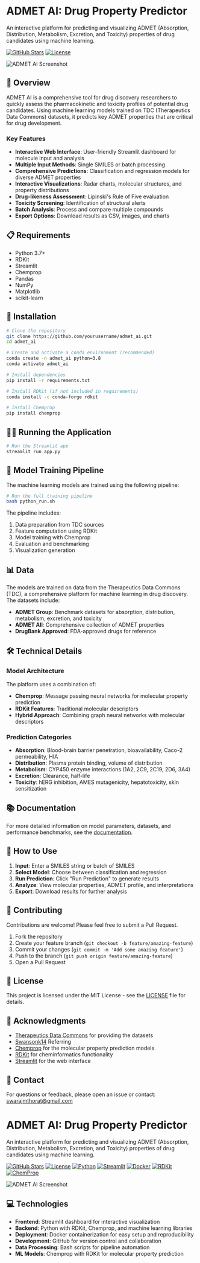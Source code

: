 # ADMET AI: Drug Property Predictor

An interactive platform for predicting and visualizing ADMET (Absorption, Distribution, Metabolism, Excretion, and Toxicity) properties of drug candidates using machine learning.

[![GitHub Stars](https://img.shields.io/github/stars/yourusername/admet_ai?style=social)](https://github.com/yourusername/admet_ai)
[![License](https://img.shields.io/badge/License-MIT-blue.svg)](https://opensource.org/licenses/MIT)

![ADMET AI Screenshot](assets/dashboard_screenshot.png)

## 🧪 Overview

ADMET AI is a comprehensive tool for drug discovery researchers to quickly assess the pharmacokinetic and toxicity profiles of potential drug candidates. Using machine learning models trained on TDC (Therapeutics Data Commons) datasets, it predicts key ADMET properties that are critical for drug development.

### Key Features

- **Interactive Web Interface**: User-friendly Streamlit dashboard for molecule input and analysis
- **Multiple Input Methods**: Single SMILES or batch processing
- **Comprehensive Predictions**: Classification and regression models for diverse ADMET properties
- **Interactive Visualizations**: Radar charts, molecular structures, and property distributions
- **Drug-likeness Assessment**: Lipinski's Rule of Five evaluation
- **Toxicity Screening**: Identification of structural alerts
- **Batch Analysis**: Process and compare multiple compounds
- **Export Options**: Download results as CSV, images, and charts

## 📋 Requirements

- Python 3.7+
- RDKit
- Streamlit
- Chemprop
- Pandas
- NumPy
- Matplotlib
- scikit-learn

## 🚀 Installation

```bash
# Clone the repository
git clone https://github.com/yourusername/admet_ai.git
cd admet_ai

# Create and activate a conda environment (recommended)
conda create -n admet_ai python=3.8
conda activate admet_ai

# Install dependencies
pip install -r requirements.txt

# Install RDKit (if not included in requirements)
conda install -c conda-forge rdkit

# Install Chemprop
pip install chemprop
```

## 🏃‍♂️ Running the Application

```bash
# Run the Streamlit app
streamlit run app.py
```

## 🧠 Model Training Pipeline

The machine learning models are trained using the following pipeline:

```bash
# Run the full training pipeline
bash python_run.sh
```

The pipeline includes:

1. Data preparation from TDC sources
2. Feature computation using RDKit
3. Model training with Chemprop
4. Evaluation and benchmarking
5. Visualization generation

## 📊 Data

The models are trained on data from the Therapeutics Data Commons (TDC), a comprehensive platform for machine learning in drug discovery. The datasets include:

- **ADMET Group**: Benchmark datasets for absorption, distribution, metabolism, excretion, and toxicity
- **ADMET All**: Comprehensive collection of ADMET properties
- **DrugBank Approved**: FDA-approved drugs for reference

## 🛠️ Technical Details

### Model Architecture

The platform uses a combination of:

- **Chemprop**: Message passing neural networks for molecular property prediction
- **RDKit Features**: Traditional molecular descriptors
- **Hybrid Approach**: Combining graph neural networks with molecular descriptors

### Prediction Categories

- **Absorption**: Blood-brain barrier penetration, bioavailability, Caco-2 permeability, HIA
- **Distribution**: Plasma protein binding, volume of distribution
- **Metabolism**: CYP450 enzyme interactions (1A2, 2C9, 2C19, 2D6, 3A4)
- **Excretion**: Clearance, half-life
- **Toxicity**: hERG inhibition, AMES mutagenicity, hepatotoxicity, skin sensitization

## 📚 Documentation

For more detailed information on model parameters, datasets, and performance benchmarks, see the [documentation](docs/README.md).

## 🔄 How to Use

1. **Input**: Enter a SMILES string or batch of SMILES
2. **Select Model**: Choose between classification and regression
3. **Run Prediction**: Click "Run Prediction" to generate results
4. **Analyze**: View molecular properties, ADMET profile, and interpretations
5. **Export**: Download results for further analysis

## 🤝 Contributing

Contributions are welcome! Please feel free to submit a Pull Request.

1. Fork the repository
2. Create your feature branch (`git checkout -b feature/amazing-feature`)
3. Commit your changes (`git commit -m 'Add some amazing feature'`)
4. Push to the branch (`git push origin feature/amazing-feature`)
5. Open a Pull Request

## 📜 License

This project is licensed under the MIT License - see the [LICENSE](LICENSE) file for details.

## 🙏 Acknowledgments

- [Therapeutics Data Commons](https://tdcommons.ai/) for providing the datasets
- [Swansonk14](https://github.com/swansonk14/admet_ai) Referring 
- [Chemprop](https://github.com/chemprop/chemprop) for the molecular property prediction models
- [RDKit](https://www.rdkit.org/) for cheminformatics functionality
- [Streamlit](https://streamlit.io/) for the web interface

## 📧 Contact

For questions or feedback, please open an issue or contact: swarajmthorat@gmail.com
















# ADMET AI: Drug Property Predictor

An interactive platform for predicting and visualizing ADMET (Absorption, Distribution, Metabolism, Excretion, and Toxicity) properties of drug candidates using machine learning.

[![GitHub Stars](https://img.shields.io/github/stars/yourusername/admet_ai?style=social)](https://github.com/yourusername/admet_ai)
[![License](https://img.shields.io/badge/License-MIT-blue.svg)](https://opensource.org/licenses/MIT)
[![Python](https://img.shields.io/badge/Python-3.7+-blue.svg)](https://www.python.org/)
[![Streamlit](https://img.shields.io/badge/Streamlit-1.0+-red.svg)](https://streamlit.io/)
[![Docker](https://img.shields.io/badge/Docker-Available-blue.svg)](https://www.docker.com/)
[![RDKit](https://img.shields.io/badge/RDKit-2022.03+-green.svg)](https://www.rdkit.org/)
[![ChemProp](https://img.shields.io/badge/ChemProp-Latest-orange.svg)](https://github.com/chemprop/chemprop)

![ADMET AI Screenshot](assets/dashboard_screenshot.png)

## 💻 Technologies

- **Frontend**: Streamlit dashboard for interactive visualization
- **Backend**: Python with RDKit, Chemprop, and machine learning libraries
- **Deployment**: Docker containerization for easy setup and reproducibility
- **Development**: GitHub for version control and collaboration
- **Data Processing**: Bash scripts for pipeline automation
- **ML Models**: Chemprop with RDKit for molecular property prediction



